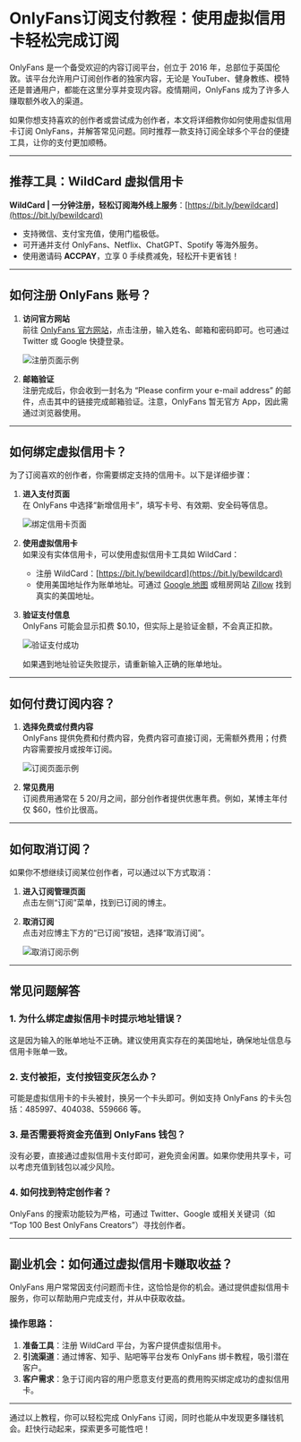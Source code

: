 # OnlyFans订阅支付教程：使用虚拟信用卡轻松完成订阅

OnlyFans 是一个备受欢迎的内容订阅平台，创立于 2016 年，总部位于英国伦敦。该平台允许用户订阅创作者的独家内容，无论是 YouTuber、健身教练、模特还是普通用户，都能在这里分享并变现内容。疫情期间，OnlyFans 成为了许多人赚取额外收入的渠道。

如果你想支持喜欢的创作者或尝试成为创作者，本文将详细教你如何使用虚拟信用卡订阅 OnlyFans，并解答常见问题。同时推荐一款支持订阅全球多个平台的便捷工具，让你的支付更加顺畅。

---

## 推荐工具：WildCard 虚拟信用卡

**WildCard | 一分钟注册，轻松订阅海外线上服务**：[https://bit.ly/bewildcard](https://bit.ly/bewildcard)  
- 支持微信、支付宝充值，使用门槛极低。  
- 可开通并支付 OnlyFans、Netflix、ChatGPT、Spotify 等海外服务。  
- 使用邀请码 **ACCPAY**，立享 0 手续费减免，轻松开卡更省钱！

---

## 如何注册 OnlyFans 账号？

1. **访问官方网站**  
   前往 [OnlyFans 官方网站](https://onlyfans.com/)，点击注册，输入姓名、邮箱和密码即可。也可通过 Twitter 或 Google 快捷登录。

   ![注册页面示例](https://www.vpsdawanjia.com/wp-content/uploads/2023/11/registeryouronlyfans.png)

2. **邮箱验证**  
   注册完成后，你会收到一封名为 “Please confirm your e-mail address” 的邮件，点击其中的链接完成邮箱验证。注意，OnlyFans 暂无官方 App，因此需通过浏览器使用。

---

## 如何绑定虚拟信用卡？

为了订阅喜欢的创作者，你需要绑定支持的信用卡。以下是详细步骤：

1. **进入支付页面**  
   在 OnlyFans 中选择“新增信用卡”，填写卡号、有效期、安全码等信息。

   ![绑定信用卡页面](https://www.vpsdawanjia.com/wp-content/uploads/2023/11/addyourcreditcard.png)

2. **使用虚拟信用卡**  
   如果没有实体信用卡，可以使用虚拟信用卡工具如 WildCard：
   - 注册 WildCard：[https://bit.ly/bewildcard](https://bit.ly/bewildcard)
   - 使用美国地址作为账单地址。可通过 [Google 地图](https://www.google.com/maps) 或租房网站 [Zillow](https://www.zillow.com) 找到真实的美国地址。

3. **验证支付信息**  
   OnlyFans 可能会显示扣费 $0.10，但实际上是验证金额，不会真正扣款。

   ![验证支付成功](https://www.vpsdawanjia.com/wp-content/uploads/2023/11/addsuccessfuly.png)

   如果遇到地址验证失败提示，请重新输入正确的账单地址。

---

## 如何付费订阅内容？

1. **选择免费或付费内容**  
   OnlyFans 提供免费和付费内容，免费内容可直接订阅，无需额外费用；付费内容需要按月或按年订阅。

   ![订阅页面示例](https://www.vpsdawanjia.com/wp-content/uploads/2023/11/price.png)

2. **常见费用**  
   订阅费用通常在 $5~$20/月之间，部分创作者提供优惠年费。例如，某博主年付仅 $60，性价比很高。

---

## 如何取消订阅？

如果你不想继续订阅某位创作者，可以通过以下方式取消：

1. **进入订阅管理页面**  
   点击左侧“订阅”菜单，找到已订阅的博主。

2. **取消订阅**  
   点击对应博主下方的“已订阅”按钮，选择“取消订阅”。

   ![取消订阅示例](https://www.vpsdawanjia.com/wp-content/uploads/2023/11/cancelyoursubscribe.png)

---

## 常见问题解答

### 1. 为什么绑定虚拟信用卡时提示地址错误？
这是因为输入的账单地址不正确。建议使用真实存在的美国地址，确保地址信息与信用卡账单一致。

### 2. 支付被拒，支付按钮变灰怎么办？
可能是虚拟信用卡的卡头被封，换另一个卡头即可。例如支持 OnlyFans 的卡头包括：485997、404038、559666 等。

### 3. 是否需要将资金充值到 OnlyFans 钱包？
没有必要，直接通过虚拟信用卡支付即可，避免资金闲置。如果你使用共享卡，可以考虑充值到钱包以减少风险。

### 4. 如何找到特定创作者？
OnlyFans 的搜索功能较为严格，可通过 Twitter、Google 或相关关键词（如 “Top 100 Best OnlyFans Creators”）寻找创作者。

---

## 副业机会：如何通过虚拟信用卡赚取收益？

OnlyFans 用户常常因支付问题而卡住，这恰恰是你的机会。通过提供虚拟信用卡服务，你可以帮助用户完成支付，并从中获取收益。

### 操作思路：
1. **准备工具**：注册 WildCard 平台，为客户提供虚拟信用卡。  
2. **引流渠道**：通过博客、知乎、贴吧等平台发布 OnlyFans 绑卡教程，吸引潜在客户。  
3. **客户需求**：急于订阅内容的用户愿意支付更高的费用购买绑定成功的虚拟信用卡。

---

通过以上教程，你可以轻松完成 OnlyFans 订阅，同时也能从中发现更多赚钱机会。赶快行动起来，探索更多可能性吧！
